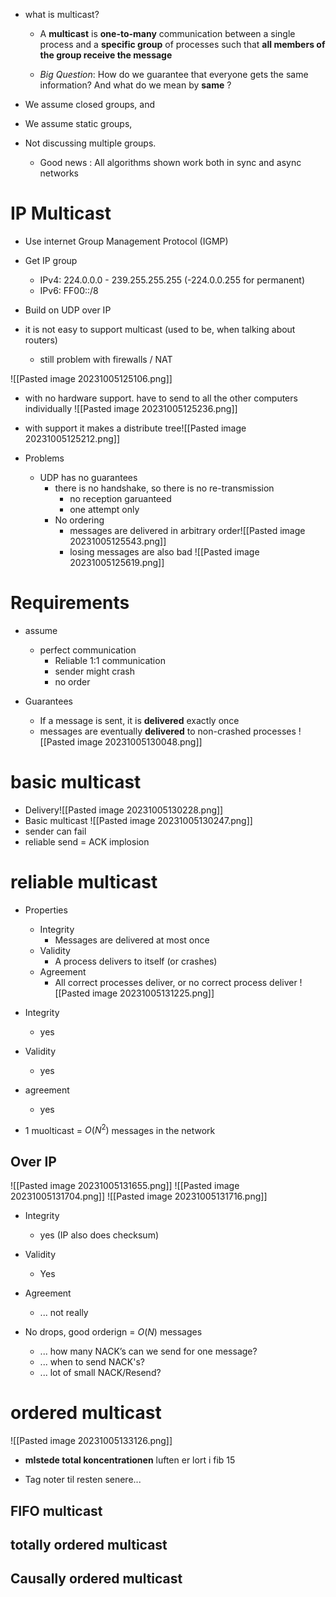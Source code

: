 * what is multicast?
	* A **multicast** is **one-to-many** communication between a single process and a **specific group** of processes such that **all members of the group receive the message**
	
	 * *Big Question*: How do we guarantee that everyone gets the same information? And what do we mean by **same** ?

* We assume closed groups, and 
* We assume static groups, 
* Not discussing multiple groups. 
	* Good news : All algorithms shown work both in sync and async networks

# IP Multicast
* Use internet Group Management Protocol (IGMP)
* Get IP group
	* IPv4: 224.0.0.0 - 239.255.255.255 (-224.0.0.255 for permanent)
	* IPv6: FF00::/8

* Build on UDP over IP

* it is not easy to support multicast (used to be, when talking about routers)
	* still problem with firewalls / NAT

![[Pasted image 20231005125106.png]]

* with no hardware support. have to send to all the other computers individually ![[Pasted image 20231005125236.png]]
* with support it makes a distribute tree![[Pasted image 20231005125212.png]]

* Problems 
	* UDP has no guarantees
		* there is no handshake, so there is no re-transmission
			* no reception garuanteed
			* one attempt only
		* No ordering 
			* messages are delivered in arbitrary order![[Pasted image 20231005125543.png]]
			* losing messages are also bad ![[Pasted image 20231005125619.png]]

# Requirements
* assume
	* perfect communication
		* Reliable 1:1 communication 
		* sender might crash
		* no order

* Guarantees 
	* If a message is sent, it is **delivered** exactly once
	* messages are eventually **delivered** to non-crashed processes
![[Pasted image 20231005130048.png]]



# basic multicast
* Delivery![[Pasted image 20231005130228.png]]
* Basic multicast ![[Pasted image 20231005130247.png]]
* sender can fail
* reliable send = ACK implosion 

# reliable multicast
* Properties 
	* Integrity
		* Messages are delivered at most once
	* Validity
		* A process delivers to itself (or crashes)
	* Agreement
		* All correct processes deliver, or no correct process deliver
![[Pasted image 20231005131225.png]]

* Integrity 
	* yes
* Validity
	* yes
* agreement
	* yes
* 1 muolticast = $O(N^2)$ messages in the network

## Over IP
![[Pasted image 20231005131655.png]]
![[Pasted image 20231005131704.png]]
![[Pasted image 20231005131716.png]]

* Integrity 
	* yes (IP also does checksum)
* Validity
	* Yes
* Agreement
	* ... not really

* No drops, good orderign = $O(N)$ messages
	* ... how many NACK’s can we send for one message?
	* ... when to send NACK's?
	* ... lot of small NACK/Resend?





# ordered multicast
![[Pasted image 20231005133126.png]]

* **mIstede total koncentrationen** luften er lort i fib 15

* Tag noter til resten senere...


## FIFO multicast

## totally ordered multicast

## Causally ordered multicast